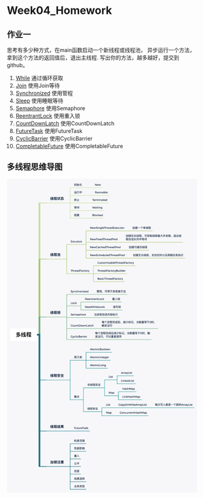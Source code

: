 # Week04_Homework
## 作业一
思考有多少种方式，在main函数启动一个新线程或线程池， 异步运行一个方法，拿到这个方法的返回值后，退出主线程. 写出你的方法，越多越好，提交到github。

1. [While](src/main/java/io/itjun/week4/Demo1While.java) 通过循环获取
1. [Join](src/main/java/io/itjun/week4/Demo2Join.java) 使用Join等待
1. [Synchronized](src/main/java/io/itjun/week4/Demo3Synchronized.java) 使用管程
1. [Sleep](src/main/java/io/itjun/week4/Demo4Sleep.java) 使用睡眠等待
1. [Semaphore](src/main/java/io/itjun/week4/Demo5Semaphore.java) 使用Semaphore
1. [ReentrantLock](src/main/java/io/itjun/week4/Demo6ReentrantLock.java) 使用重入锁
1. [CountDownLatch](src/main/java/io/itjun/week4/Demo7CountDownLatch.java) 使用CountDownLatch
1. [FutureTask](src/main/java/io/itjun/week4/Demo8FutureTask.java) 使用FutureTask
1. [CyclicBarrier](src/main/java/io/itjun/week4/Demo9CyclicBarrier.java) 使用CyclicBarrier
1. [CompletableFuture](src/main/java/io/itjun/week4/Demo10CompletableFuture.java) 使用CompletableFuture


## 多线程思维导图
![图片](多线程.png)
